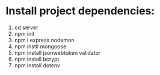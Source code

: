 # Install project dependencies:

1. cd server
2. npm init
3. npm i express nodemon
4. npm instll mongoose
5. npm install jsonwebtoken validator
6. npm install bcrypt
7. npm install dotenv
